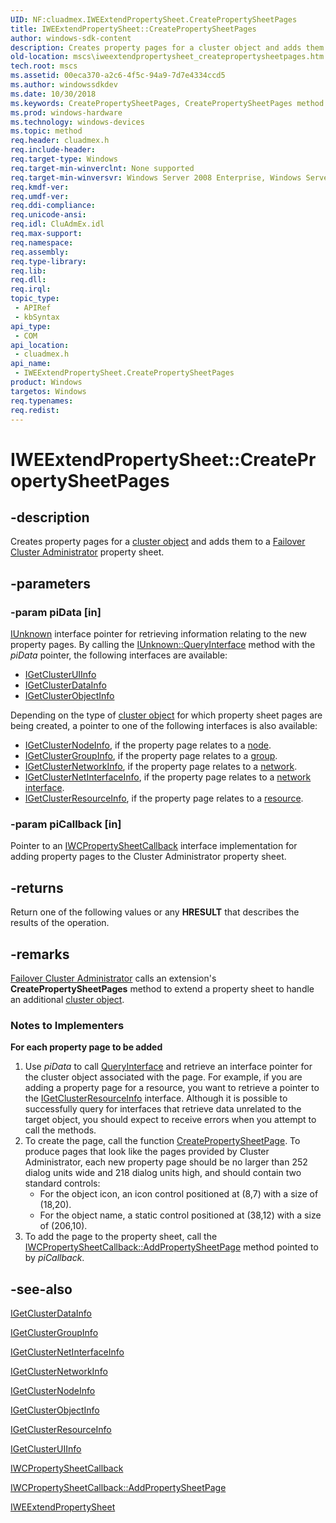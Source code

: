 ```yaml
---
UID: NF:cluadmex.IWEExtendPropertySheet.CreatePropertySheetPages
title: IWEExtendPropertySheet::CreatePropertySheetPages
author: windows-sdk-content
description: Creates property pages for a cluster object and adds them to a Failover Cluster Administrator property sheet.
old-location: mscs\iweextendpropertysheet_createpropertysheetpages.htm
tech.root: mscs
ms.assetid: 00eca370-a2c6-4f5c-94a9-7d7e4334ccd5
ms.author: windowssdkdev
ms.date: 10/30/2018
ms.keywords: CreatePropertySheetPages, CreatePropertySheetPages method [Failover Cluster], CreatePropertySheetPages method [Failover Cluster],IWEExtendPropertySheet interface, IWEExtendPropertySheet interface [Failover Cluster],CreatePropertySheetPages method, IWEExtendPropertySheet.CreatePropertySheetPages, IWEExtendPropertySheet::CreatePropertySheetPages, _wolf_iweextendpropertysheet_createpropertysheetpages, cluadmex/IWEExtendPropertySheet::CreatePropertySheetPages, mscs.iweextendpropertysheet_createpropertysheetpages
ms.prod: windows-hardware
ms.technology: windows-devices
ms.topic: method
req.header: cluadmex.h
req.include-header: 
req.target-type: Windows
req.target-min-winverclnt: None supported
req.target-min-winversvr: Windows Server 2008 Enterprise, Windows Server 2008 Datacenter
req.kmdf-ver: 
req.umdf-ver: 
req.ddi-compliance: 
req.unicode-ansi: 
req.idl: CluAdmEx.idl
req.max-support: 
req.namespace: 
req.assembly: 
req.type-library: 
req.lib: 
req.dll: 
req.irql: 
topic_type:
 - APIRef
 - kbSyntax
api_type:
 - COM
api_location:
 - cluadmex.h
api_name:
 - IWEExtendPropertySheet.CreatePropertySheetPages
product: Windows
targetos: Windows
req.typenames: 
req.redist: 
---
```


# IWEExtendPropertySheet::CreatePropertySheetPages


## -description


Creates property pages for a <a href="https://msdn.microsoft.com/en-us/library/Aa369336(v=VS.85).aspx">cluster object</a> and 
    adds them to a <a href="https://msdn.microsoft.com/en-us/library/Aa369060(v=VS.85).aspx">Failover Cluster Administrator</a> 
    property sheet.


## -parameters




### -param piData [in]


<a href="https://msdn.microsoft.com/en-us/library/ms680509(v=VS.85).aspx">IUnknown</a> interface pointer for retrieving information relating to the new 
       property pages. By calling the <a href="https://msdn.microsoft.com/en-us/library/ms682521(v=VS.85).aspx">IUnknown::QueryInterface</a> method with the 
       <i>piData</i> pointer, the following interfaces are available:

<ul>
<li>
<a href="https://msdn.microsoft.com/en-us/library/Aa370234(v=VS.85).aspx">IGetClusterUIInfo</a>
</li>
<li>
<a href="https://msdn.microsoft.com/en-us/library/Aa370211(v=VS.85).aspx">IGetClusterDataInfo</a>
</li>
<li>
<a href="https://msdn.microsoft.com/en-us/library/Aa370224(v=VS.85).aspx">IGetClusterObjectInfo</a>
</li>
</ul>
Depending on the type of <a href="https://msdn.microsoft.com/en-us/library/Aa369336(v=VS.85).aspx">cluster object</a> for 
       which property sheet pages are being created, a pointer to one of the following interfaces is also 
       available:

<ul>
<li>
<a href="https://msdn.microsoft.com/en-us/library/Aa370221(v=VS.85).aspx">IGetClusterNodeInfo</a>, if the property page 
        relates to a <a href="https://msdn.microsoft.com/en-us/library/Aa371745(v=VS.85).aspx">node</a>.</li>
<li>
<a href="https://msdn.microsoft.com/en-us/library/Aa370215(v=VS.85).aspx">IGetClusterGroupInfo</a>, if the property page 
        relates to a <a href="https://msdn.microsoft.com/en-us/library/Aa369645(v=VS.85).aspx">group</a>.</li>
<li>
<a href="https://msdn.microsoft.com/en-us/library/Aa370219(v=VS.85).aspx">IGetClusterNetworkInfo</a>, if the property 
        page relates to a <a href="https://msdn.microsoft.com/en-us/library/Aa371501(v=VS.85).aspx">network</a>.</li>
<li>
<a href="https://msdn.microsoft.com/en-us/library/Aa370217(v=VS.85).aspx">IGetClusterNetInterfaceInfo</a>, if the 
        property page relates to a <a href="https://msdn.microsoft.com/en-us/library/Aa371519(v=VS.85).aspx">network interface</a>.</li>
<li>
<a href="https://msdn.microsoft.com/en-us/library/Aa370230(v=VS.85).aspx">IGetClusterResourceInfo</a>, if the property 
        page relates to a <a href="https://msdn.microsoft.com/en-us/library/Aa372152(v=VS.85).aspx">resource</a>.</li>
</ul>

### -param piCallback [in]

Pointer to an <a href="https://msdn.microsoft.com/en-us/library/Aa370507(v=VS.85).aspx">IWCPropertySheetCallback</a> 
       interface implementation for adding property pages to the Cluster Administrator property sheet.


## -returns



Return one of the following values or any <b>HRESULT</b> that describes the results of 
       the operation.




## -remarks




<a href="https://msdn.microsoft.com/en-us/library/Aa369060(v=VS.85).aspx">Failover Cluster Administrator</a> calls 
     an extension's 
     <b>CreatePropertySheetPages</b> 
     method to extend a property sheet to handle an additional 
     <a href="https://msdn.microsoft.com/en-us/library/Aa369115(v=VS.85).aspx">cluster object</a>.

<h3><a id="Notes_to_Implementers"></a><a id="notes_to_implementers"></a><a id="NOTES_TO_IMPLEMENTERS"></a>Notes to Implementers</h3>
<p class="proch"><img alt="" src="../common/wedge.gif"/><b>For each property page to be added</b>

<ol>
<li>Use <i>piData</i> to call <a href="https://msdn.microsoft.com/en-us/library/ms682521(v=VS.85).aspx">QueryInterface</a> and retrieve an 
       interface pointer for the cluster object associated with the page. For example, if you are adding a property 
       page for a resource, you want to retrieve a pointer to the 
       <a href="https://msdn.microsoft.com/en-us/library/Aa370230(v=VS.85).aspx">IGetClusterResourceInfo</a> interface. 
       Although it is possible to successfully query for interfaces that retrieve data unrelated to the target object, 
       you should expect to receive errors when you attempt to call the methods.</li>
<li>
To create the page, call the function 
       <a href="https://msdn.microsoft.com/en-us/library/Bb760807(v=VS.85).aspx">CreatePropertySheetPage</a>. To produce pages 
       that look like the pages provided by Cluster Administrator, each new property page should be no larger than 252 
       dialog units wide and 218 dialog units high, and should contain two standard controls:

<ul>
<li>For the object icon, an icon control positioned at (8,7) with a size of (18,20).</li>
<li>For the object name, a static control positioned at (38,12) with a size of (206,10).</li>
</ul>
</li>
<li>To add the page to the property sheet, call the 
       <a href="https://msdn.microsoft.com/en-us/library/Aa370509(v=VS.85).aspx">IWCPropertySheetCallback::AddPropertySheetPage</a> 
       method pointed to by <i>piCallback</i>.</li>
</ol>



## -see-also




<a href="https://msdn.microsoft.com/en-us/library/Aa370211(v=VS.85).aspx">IGetClusterDataInfo</a>



<a href="https://msdn.microsoft.com/en-us/library/Aa370215(v=VS.85).aspx">IGetClusterGroupInfo</a>



<a href="https://msdn.microsoft.com/en-us/library/Aa370217(v=VS.85).aspx">IGetClusterNetInterfaceInfo</a>



<a href="https://msdn.microsoft.com/en-us/library/Aa370219(v=VS.85).aspx">IGetClusterNetworkInfo</a>



<a href="https://msdn.microsoft.com/en-us/library/Aa370221(v=VS.85).aspx">IGetClusterNodeInfo</a>



<a href="https://msdn.microsoft.com/en-us/library/Aa370224(v=VS.85).aspx">IGetClusterObjectInfo</a>



<a href="https://msdn.microsoft.com/en-us/library/Aa370230(v=VS.85).aspx">IGetClusterResourceInfo</a>



<a href="https://msdn.microsoft.com/en-us/library/Aa370234(v=VS.85).aspx">IGetClusterUIInfo</a>



<a href="https://msdn.microsoft.com/en-us/library/Aa370507(v=VS.85).aspx">IWCPropertySheetCallback</a>



<a href="https://msdn.microsoft.com/en-us/library/Aa370509(v=VS.85).aspx">IWCPropertySheetCallback::AddPropertySheetPage</a>



<a href="https://msdn.microsoft.com/1f2b7760-24d3-44a7-96a0-87e153b4bf92">IWEExtendPropertySheet</a>
 

 

